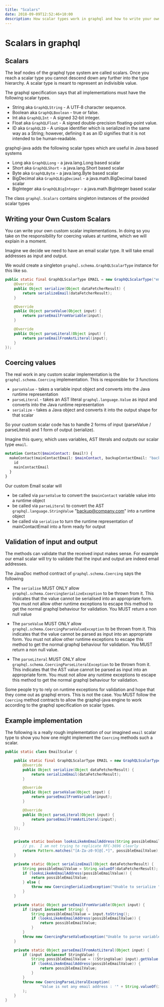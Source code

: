 ```yaml
---
title: "Scalars"
date: 2018-09-09T12:52:46+10:00
description: How scalar types work in graphql and how to write your own scalars
---
```

# Scalars in graphql

## Scalars

The leaf nodes of the graphql type system are called scalars.  Once you reach a scalar type you
cannot descend down any further into the type hierarchy.  A scalar type is meant to represent
an indivisible value.

The graphql specification says that all implementations must have the following scalar types.

* String aka ``GraphQLString`` - A UTF‐8 character sequence.
* Boolean aka ``GraphQLBoolean`` - true or false.
* Int aka ``GraphQLInt`` - A signed 32‐bit integer.
* Float aka ``GraphQLFloat`` - A signed double-precision floating-point value.
* ID aka ``GraphQLID`` - A unique identifier which is serialized in the same way as a String; however, defining it as an ID signifies that it is not intended to be human‐readable.

graphql-java adds the following scalar types which are useful in Java based systems

* Long aka ``GraphQLLong`` - a java.lang.Long based scalar
* Short aka ``GraphQLShort`` - a java.lang.Short based scalar
* Byte aka ``GraphQLByte``  - a java.lang.Byte based scalar
* BigDecimal aka ``GraphQLBigDecimal`` - a java.math.BigDecimal based scalar
* BigInteger aka ``GraphQLBigInteger`` - a java.math.BigInteger based scalar


The class ``graphql.Scalars`` contains singleton instances of the provided scalar types

## Writing your Own Custom Scalars

You can write your own custom scalar implementations.  In doing so you take on the responsibility for coercing values
at runtime, which we will explain in a moment.

Imagine we decide we need to have an email scalar type.  It will take email addresses as input and output.

We would create a singleton ``graphql.schema.GraphQLScalarType`` instance for this like so.

```java
public static final GraphQLScalarType EMAIL = new GraphQLScalarType("email", "A custom scalar that handles emails", new Coercing() {
    @Override
    public Object serialize(Object dataFetcherResult) {
        return serializeEmail(dataFetcherResult);
    }

    @Override
    public Object parseValue(Object input) {
        return parseEmailFromVariable(input);
    }

    @Override
    public Object parseLiteral(Object input) {
        return parseEmailFromAstLiteral(input);
    }
});
```



## Coercing values

The real work in any custom scalar implementation is the ``graphql.schema.Coercing`` implementation.  This is responsible for 3 functions

* ``parseValue`` - takes a variable input object and converts into the Java runtime representation
* ``parseLiteral`` - takes an AST literal ``graphql.language.Value`` as input and converts into the Java runtime representation
* ``serialize`` - takes a Java object and converts it into the output shape for that scalar

So your custom scalar code has to handle 2 forms of input (parseValue / parseLiteral)  and 1 form of output (serialize).

Imagine this query, which uses variables, AST literals and outputs our scalar type ``email``.

```graphql
mutation Contact($mainContact: Email!) {
  makeContact(mainContactEmail: $mainContact, backupContactEmail: "backup@company.com") {
    id
    mainContactEmail
  }
}
```


Our custom Email scalar will

* be called via ``parseValue`` to convert the ``$mainContact`` variable value into a runtime object
* be called via ``parseLiteral`` to convert the AST ``graphql.language.StringValue`` "backup@company.com" into a runtime object
* be called via ``serialise`` to turn the runtime representation of mainContactEmail into a form ready for output

## Validation of input and output

The methods can validate that the received input makes sense.  For example our email scalar will try to validate that the input
and output are indeed email addresses.

The JavaDoc method contract of ``graphql.schema.Coercing`` says the following

* The ``serialise`` MUST ONLY allow ``graphql.schema.CoercingSerializeException`` to be thrown from it.  This indicates that the
value cannot be serialised into an appropriate form.  You must not allow other runtime exceptions to escape this method to get
the normal graphql behaviour for validation.  You MUST return a non null value


* The ``parseValue`` MUST ONLY allow ``graphql.schema.CoercingParseValueException`` to be thrown from it.  This indicates that the
value cannot be parsed as input into an appropriate form.  You must not allow other runtime exceptions to escape this method to get
the normal graphql behaviour for validation.  You MUST return a non null value.

* The ``parseLiteral``  MUST ONLY allow ``graphql.schema.CoercingParseLiteralException`` to be thrown from it.  This indicates that the
AST value cannot be parsed as input into an appropriate form.  You must not allow any runtime exceptions to escape this method to get
the normal graphql behaviour for validation.

Some people try to rely on runtime exceptions for validation and hope that they come out as graphql errors.  This is not the case.  You
MUST follow the ``Coercing`` method contracts to allow the graphql-java engine to work according to the graphql specification on scalar types.

## Example implementation

The following is a really rough implementation of our imagined ``email`` scalar type to show you how one might implement the ``Coercing`` methods
such a scalar.

```java
public static class EmailScalar {

    public static final GraphQLScalarType EMAIL = new GraphQLScalarType("email", "A custom scalar that handles emails", new Coercing() {
        @Override
        public Object serialize(Object dataFetcherResult) {
            return serializeEmail(dataFetcherResult);
        }

        @Override
        public Object parseValue(Object input) {
            return parseEmailFromVariable(input);
        }

        @Override
        public Object parseLiteral(Object input) {
            return parseEmailFromAstLiteral(input);
        }
    });


    private static boolean looksLikeAnEmailAddress(String possibleEmailValue) {
        // ps.  I am not trying to replicate RFC-3696 clearly
        return Pattern.matches("[A-Za-z0-9]@[.*]", possibleEmailValue);
    }

    private static Object serializeEmail(Object dataFetcherResult) {
        String possibleEmailValue = String.valueOf(dataFetcherResult);
        if (looksLikeAnEmailAddress(possibleEmailValue)) {
            return possibleEmailValue;
        } else {
            throw new CoercingSerializeException("Unable to serialize " + possibleEmailValue + " as an email address");
        }
    }

    private static Object parseEmailFromVariable(Object input) {
        if (input instanceof String) {
            String possibleEmailValue = input.toString();
            if (looksLikeAnEmailAddress(possibleEmailValue)) {
                return possibleEmailValue;
            }
        }
        throw new CoercingParseValueException("Unable to parse variable value " + input + " as an email address");
    }

    private static Object parseEmailFromAstLiteral(Object input) {
        if (input instanceof StringValue) {
            String possibleEmailValue = ((StringValue) input).getValue();
            if (looksLikeAnEmailAddress(possibleEmailValue)) {
                return possibleEmailValue;
            }
        }
        throw new CoercingParseLiteralException(
                "Value is not any email address : '" + String.valueOf(input) + "'"
        );
    }
}
```

